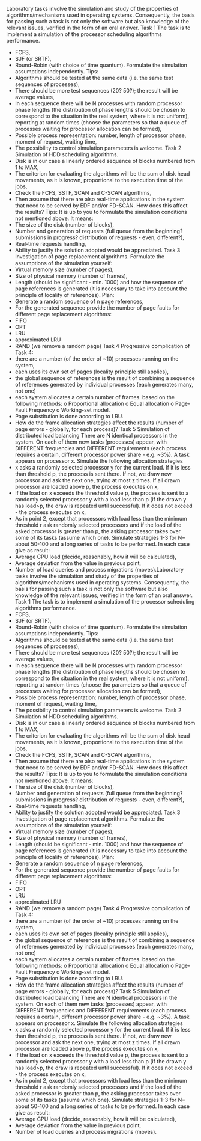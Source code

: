 Laboratory tasks involve the simulation and study of the properties of algorithms/mechanisms used in 
operating systems. Consequently, the basis for passing such a task is not only the software but also 
knowledge of the relevant issues, verified in the form of an oral answer. 
Task 1
The task is to implement a simulation of the processor scheduling algorithms performance.
- FCFS,
- SJF (or SRTF),
- Round-Robin (with choice of time quantum).
Formulate the simulation assumptions independently. 
Tips: 
- Algorithms should be tested at the same data (i.e. the same test sequences of processes),
- There should be more test sequences (20? 50?); the result will be average values,
- In each sequence there will be N processes with random processor phase lengths (the 
distribution of phase lengths should be chosen to correspond to the situation in the real 
system, where it is not uniform), reporting at random times (choose the parameters so that a 
queue of processes waiting for processor allocation can be formed),
- Possible process representation: number, length of processor phase, moment of request,
waiting time,
- The possibility to control simulation parameters is welcome. 
Task 2 
Simulation of HDD scheduling algorithms. 
- Disk is in our case a linearly ordered sequence of blocks numbered from 1 to MAX,
- The criterion for evaluating the algorithms will be the sum of disk head movements, as it is 
known, proportional to the execution time of the jobs, 
- Check the FCFS, SSTF, SCAN and C-SCAN algorithms,
- Then assume that there are also real-time applications in the system that need to be served 
by EDF and/or FD-SCAN. How does this affect the results? 
Tips:
It is up to you to formulate the simulation conditions not mentioned above. It means: 
- The size of the disk (number of blocks),
- Number and generation of requests (full queue from the beginning? submissions in progress? 
distribution of requests - even, different?),
- Real-time requests handling,
- Ability to justify the solution adopted would be appreciated.
Task 3 
Investigation of page replacement algorithms. 
Formulate the assumptions of the simulation yourself: 
- Virtual memory size (number of pages),
- Size of physical memory (number of frames),
- Length (should be significant - min. 1000) and how the sequence of page references is 
generated (it is necessary to take into account the principle of locality of references). 
Plan: 
- Generate a random sequence of n page references,
- For the generated sequence provide the number of page faults for different page replacement 
algorithms: 
- FIFO 
- OPT
- LRU
- approximated LRU
- RAND (we remove a random page) 
Task 4 
Progressive complication of Task 4:
- there are a number (of the order of ~10) processes running on the system,
- each uses its own set of pages (locality principle still applies),
- the global sequence of references is the result of combining a sequence of references 
generated by individual processes (each generates many, not one)
- each system allocates a certain number of frames. based on the following methods: 
o Proportional allocation 
o Equal allocation 
o Page-Fault Frequency
o Working-set model. 
- Page substitution is done according to LRU. 
- How do the frame allocation strategies affect the results (number of page errors - globally, for 
each process)? 
Task 5 
Simulation of distributed load balancing
There are N identical processors in the system. On each of them new tasks (processes) appear, with 
DIFFERENT frequencies and DIFFERENT requirements (each process requires a certain, different
processor power share - e.g. ~3%). 
A task appears on processor x. Simulate the following allocation strategies
- x asks a randomly selected processor y for the current load. If it is less than threshold p, the 
process is sent there. If not, we draw new processor and ask the next one, trying at most z 
times. If all drawn processor are loaded above p, the process executes on x,
- If the load on x exceeds the threshold value p, the process is sent to a randomly selected 
processor y with a load less than p (if the drawn y has load>p, the draw is repeated until 
successful). If it does not exceed - the process executes on x,
- As in point 2, except that processors with load less than the minimum threshold r ask randomly 
selected processors and if the load of the asked processor is greater than p, the asking 
processor takes over some of its tasks (assume which one).
Simulate strategies 1-3 for N= about 50-100 and a long series of tasks to be performed. In each case 
give as result: 
- Average CPU load (decide, reasonably, how it will be calculated),
- Average deviation from the value in previous point,
- Number of load queries and process migrations (moves).Laboratory tasks involve the simulation and study of the properties of algorithms/mechanisms used in 
operating systems. Consequently, the basis for passing such a task is not only the software but also 
knowledge of the relevant issues, verified in the form of an oral answer. 
Task 1
The task is to implement a simulation of the processor scheduling algorithms performance.
- FCFS,
- SJF (or SRTF),
- Round-Robin (with choice of time quantum).
Formulate the simulation assumptions independently. 
Tips: 
- Algorithms should be tested at the same data (i.e. the same test sequences of processes),
- There should be more test sequences (20? 50?); the result will be average values,
- In each sequence there will be N processes with random processor phase lengths (the 
distribution of phase lengths should be chosen to correspond to the situation in the real 
system, where it is not uniform), reporting at random times (choose the parameters so that a 
queue of processes waiting for processor allocation can be formed),
- Possible process representation: number, length of processor phase, moment of request,
waiting time,
- The possibility to control simulation parameters is welcome. 
Task 2 
Simulation of HDD scheduling algorithms. 
- Disk is in our case a linearly ordered sequence of blocks numbered from 1 to MAX,
- The criterion for evaluating the algorithms will be the sum of disk head movements, as it is 
known, proportional to the execution time of the jobs, 
- Check the FCFS, SSTF, SCAN and C-SCAN algorithms,
- Then assume that there are also real-time applications in the system that need to be served 
by EDF and/or FD-SCAN. How does this affect the results? 
Tips:
It is up to you to formulate the simulation conditions not mentioned above. It means: 
- The size of the disk (number of blocks),
- Number and generation of requests (full queue from the beginning? submissions in progress? 
distribution of requests - even, different?),
- Real-time requests handling,
- Ability to justify the solution adopted would be appreciated.
Task 3 
Investigation of page replacement algorithms. 
Formulate the assumptions of the simulation yourself: 
- Virtual memory size (number of pages),
- Size of physical memory (number of frames),
- Length (should be significant - min. 1000) and how the sequence of page references is 
generated (it is necessary to take into account the principle of locality of references). 
Plan: 
- Generate a random sequence of n page references,
- For the generated sequence provide the number of page faults for different page replacement 
algorithms: 
- FIFO 
- OPT
- LRU
- approximated LRU
- RAND (we remove a random page) 
Task 4 
Progressive complication of Task 4:
- there are a number (of the order of ~10) processes running on the system,
- each uses its own set of pages (locality principle still applies),
- the global sequence of references is the result of combining a sequence of references 
generated by individual processes (each generates many, not one)
- each system allocates a certain number of frames. based on the following methods: 
o Proportional allocation 
o Equal allocation 
o Page-Fault Frequency
o Working-set model. 
- Page substitution is done according to LRU. 
- How do the frame allocation strategies affect the results (number of page errors - globally, for 
each process)? 
Task 5 
Simulation of distributed load balancing
There are N identical processors in the system. On each of them new tasks (processes) appear, with 
DIFFERENT frequencies and DIFFERENT requirements (each process requires a certain, different
processor power share - e.g. ~3%). 
A task appears on processor x. Simulate the following allocation strategies
- x asks a randomly selected processor y for the current load. If it is less than threshold p, the 
process is sent there. If not, we draw new processor and ask the next one, trying at most z 
times. If all drawn processor are loaded above p, the process executes on x,
- If the load on x exceeds the threshold value p, the process is sent to a randomly selected 
processor y with a load less than p (if the drawn y has load>p, the draw is repeated until 
successful). If it does not exceed - the process executes on x,
- As in point 2, except that processors with load less than the minimum threshold r ask randomly 
selected processors and if the load of the asked processor is greater than p, the asking 
processor takes over some of its tasks (assume which one).
Simulate strategies 1-3 for N= about 50-100 and a long series of tasks to be performed. In each case 
give as result: 
- Average CPU load (decide, reasonably, how it will be calculated),
- Average deviation from the value in previous point,
- Number of load queries and process migrations (moves).
